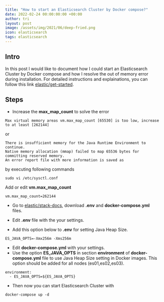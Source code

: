 ```yaml
---
title: "How to start an Elasticsearch Cluster by Docker compose?"
date: 2022-02-24 00:00:00:00 +00:00
author: tri
layout: post
image: /assets/img/2021/06/deep-fried.png
icon: elasticsearch
tags: elasticsearch
---
```


## Intro
In this post I would like to document how I could start an Elasticsearch Cluster by Docker compose and how I resolve the out of memory error during installation. For detailed instructions and explainations, you can follow this link [elastic/get-started](https://www.elastic.co/guide/en/elastic-stack-get-started/current/get-started-stack-docker.html). 

## Steps

- Increase the **max_map_count** to solve the error

```terminal
Max virtual memory areas vm.max_map_count [65530] is too low, increase to at least [262144]
```

or 
```terminal
There is insufficient memory for the Java Runtime Environment to continue.
Native memory allocation (mmap) failed to map 65536 bytes for committing reserved memory.
An error report file with more information is saved as
```

by executing following commands

```terminal
sudo vi /etc/sysctl.conf
```

Add or edit **vm.max_map_count**

```terminal
vm.max_map_count=262144
```

- Go to [elastic/stack-docs](https://github.com/elastic/stack-docs/tree/main/docs/en/getting-started/docker), download **.env** and **docker-compose.yml** files.

- Edit **.env** file with the your settings. 
- Add this option below to **.env** for setting Java Heap Size.

```terminal
ES_JAVA_OPTS=-Xmx256m -Xms256m
```

- Edit **docker-compose.yml** with your settings. 
- Use the option **ES_JAVA_OPTS** in section **environment** of **docker-compose.yml** file to use Java Heap Size setting in Docker images. This option should be added for all nodes (es01,es02,es03).

```terminal
environment:
  - ES_JAVA_OPTS=${ES_JAVA_OPTS}
```

- Then now you can start Elasticsearch Cluster with 

```terminal
docker-compose up -d
```